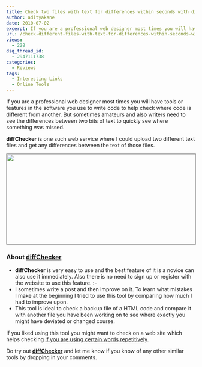 ```yaml
---
title: Check two files with text for differences within seconds with diffChecker
author: adityakane
date: 2010-07-02
excerpt: If you are a professional web designer most times you will have tools or features in the software you use to write code to help check where code is different from another. But sometimes amateurs and also writers need to see the differences between two bits of text to quickly see where something was missed.
url: /check-different-files-with-text-for-differences-within-seconds-with-diffchecker/
views:
  - 228
dsq_thread_id:
  - 2947111738
categories:
  - Reviews
tags:
  - Interesting Links
  - Online Tools
---
```

If you are a professional web designer most times you will have tools or features in the software you use to write code to help check where code is different from another. But sometimes amateurs and also writers need to see the differences between two bits of text to quickly see where something was missed.

**diffChecker** is one such web service where I could upload two different text files and get any differences between the text of those files.

<p style="text-align: center;">
  <a rel="attachment wp-att-27666" href="http://devilsworkshop.org/check-different-files-with-text-for-differences-within-seconds-with-diffchecker/diff_checker/"><img class="aligncenter size-full wp-image-27666" style="border: 1px solid grey;" title="diff_checker" src="http://cdn.devilsworkshop.org/files/2010/07/diff_checker.png" alt="" width="550" height="240" /></a>
</p>

### **About <a href="http://diffchecker.com/" onclick="_gaq.push(['_trackEvent', 'outbound-article', 'http://diffchecker.com/', 'diffChecker']);" >diffChecker</a>**

  * **diffChecker** is very easy to use and the best feature of it is a novice can also use it immediately. Also there is no need to sign up or register with the website to use this feature. <img src="http://devilsworkshop.org/wp-includes/images/smilies/simple-smile.png" alt=":-)" class="wp-smiley" style="height: 1em; max-height: 1em;" />
  * I sometimes write a post and then improve on it. To learn what mistakes I make at the beginning I tried to use this tool by comparing how much I had to improve upon.
  * This tool is ideal to check a backup file of a HTML code and compare it with another file you have been working on to see where exactly you might have deviated or changed course.

If you liked using this tool you might want to check on a web site which helps checking [if you are using certain words repetitively][1].

Do try out <a href="http://diffchecker.com/" onclick="_gaq.push(['_trackEvent', 'outbound-article', 'http://diffchecker.com/', 'diffChecker']);" ><strong>diffChecker</strong></a> and let me know if you know of any other similar tools by dropping in your comments.

 [1]: http://devilsworkshop.org/check-if-your-content-is-repetitive-with-online-tool/ "if you are using certain words repetitively"
